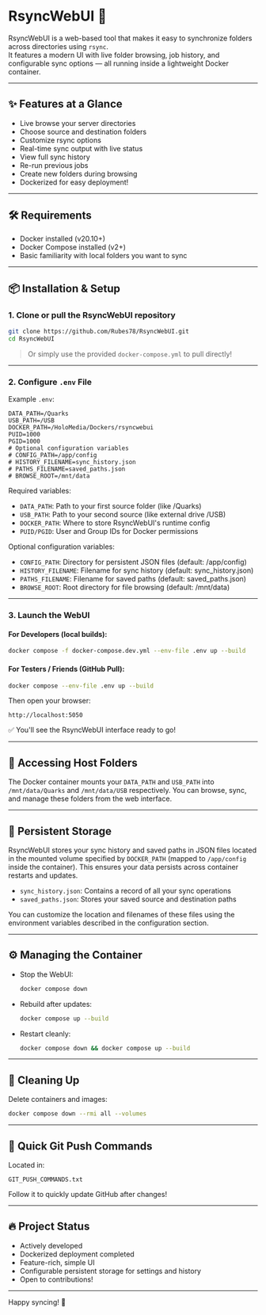 # RsyncWebUI 🚀

RsyncWebUI is a web-based tool that makes it easy to synchronize folders across directories using `rsync`.  
It features a modern UI with live folder browsing, job history, and configurable sync options — all running inside a lightweight Docker container.

---

## ✨ Features at a Glance
- Live browse your server directories
- Choose source and destination folders
- Customize rsync options
- Real-time sync output with live status
- View full sync history
- Re-run previous jobs
- Create new folders during browsing
- Dockerized for easy deployment!

---

## 🛠 Requirements
- Docker installed (v20.10+)
- Docker Compose installed (v2+)
- Basic familiarity with local folders you want to sync

---

## 📦 Installation & Setup

### 1. Clone or pull the RsyncWebUI repository
```bash
git clone https://github.com/Rubes78/RsyncWebUI.git
cd RsyncWebUI
```

> Or simply use the provided `docker-compose.yml` to pull directly!

---

### 2. Configure `.env` File

Example `.env`:
```env
DATA_PATH=/Quarks
USB_PATH=/USB
DOCKER_PATH=/HoloMedia/Dockers/rsyncwebui
PUID=1000
PGID=1000
# Optional configuration variables
# CONFIG_PATH=/app/config
# HISTORY_FILENAME=sync_history.json
# PATHS_FILENAME=saved_paths.json
# BROWSE_ROOT=/mnt/data
```

Required variables:
- `DATA_PATH`: Path to your first source folder (like /Quarks)
- `USB_PATH`: Path to your second source (like external drive /USB)
- `DOCKER_PATH`: Where to store RsyncWebUI's runtime config
- `PUID/PGID`: User and Group IDs for Docker permissions

Optional configuration variables:
- `CONFIG_PATH`: Directory for persistent JSON files (default: /app/config)
- `HISTORY_FILENAME`: Filename for sync history (default: sync_history.json)
- `PATHS_FILENAME`: Filename for saved paths (default: saved_paths.json)
- `BROWSE_ROOT`: Root directory for file browsing (default: /mnt/data)

---

### 3. Launch the WebUI

#### For Developers (local builds):
```bash
docker compose -f docker-compose.dev.yml --env-file .env up --build
```

#### For Testers / Friends (GitHub Pull):
```bash
docker compose --env-file .env up --build
```

Then open your browser:
```
http://localhost:5050
```

✅ You'll see the RsyncWebUI interface ready to go!

---

## 📂 Accessing Host Folders
The Docker container mounts your `DATA_PATH` and `USB_PATH` into `/mnt/data/Quarks` and `/mnt/data/USB` respectively.
You can browse, sync, and manage these folders from the web interface.

---

## 💾 Persistent Storage
RsyncWebUI stores your sync history and saved paths in JSON files located in the mounted volume specified by `DOCKER_PATH` (mapped to `/app/config` inside the container). This ensures your data persists across container restarts and updates.

- `sync_history.json`: Contains a record of all your sync operations
- `saved_paths.json`: Stores your saved source and destination paths

You can customize the location and filenames of these files using the environment variables described in the configuration section.

---

## ⚙️ Managing the Container

- Stop the WebUI:
  ```bash
  docker compose down
  ```

- Rebuild after updates:
  ```bash
  docker compose up --build
  ```

- Restart cleanly:
  ```bash
  docker compose down && docker compose up --build
  ```

---

## 🧹 Cleaning Up

Delete containers and images:
```bash
docker compose down --rmi all --volumes
```

---

## 🏁 Quick Git Push Commands

Located in:
```
GIT_PUSH_COMMANDS.txt
```

Follow it to quickly update GitHub after changes!

---

## 🔥 Project Status
- Actively developed
- Dockerized deployment completed
- Feature-rich, simple UI
- Configurable persistent storage for settings and history
- Open to contributions!

---

Happy syncing! 🚀
